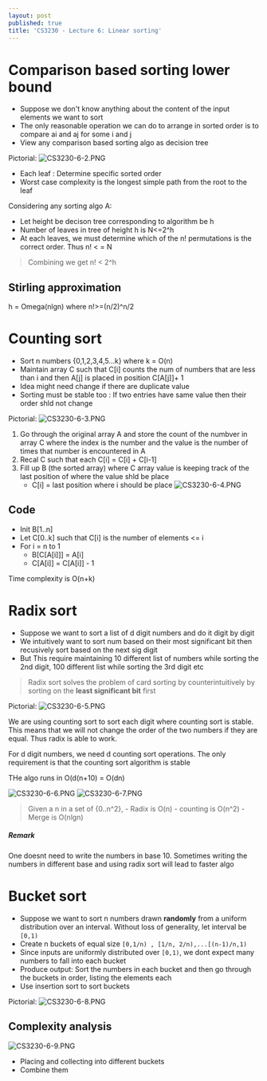 ```yaml
---
layout: post
published: true
title: 'CS3230 - Lecture 6: Linear sorting'
---
```

# Comparison based sorting lower bound 
- Suppose we don't know anything about the content of the input elements we want to sort
- The only reasonable operation we can do to arrange in sorted order is to compare ai and aj for some i and j
- View any comparison based sorting algo as decision tree

Pictorial:
![CS3230-6-2.PNG]({{site.baseurl}}/img/CS3230-6-2.PNG)

- Each leaf : Determine specific sorted order
- Worst case complexity is the longest simple path from the root to the leaf

Considering any sorting algo A:
- Let height be decison tree corresponding to algorithm be h
- Number of leaves in tree of height h is N<=2^h
- At each leaves, we must determine which of the n! permutations is the correct order. Thus n! < = N

> Combining we get n! < 2^h


## Stirling approximation
h = Omega(nlgn) where n!>=(n/2)^n/2


# Counting sort
- Sort n numbers {0,1,2,3,4,5...k} where k = O(n)
- Maintain array C such that C[i] counts the num of numbers that are less than i and then A[j] is placed in position C[A[j]]+ 1
- Idea might need change if there are duplicate value
- Sorting must be stable too : If two entries have same value then their order shld not change

Pictorial:
![CS3230-6-3.PNG]({{site.baseurl}}/img/CS3230-6-3.PNG)

1. Go through the original array A and store the count of the numbver in array C where the index is the number and the value is the number of times that number is encountered in A
2. Recal C such that each C[i] = C[i] + C[i-1]
3. Fill up B (the sorted array) where C array value is keeping track of the last position of where the value shld be place
	- C[i] = last position where i should be place
![CS3230-6-4.PNG]({{site.baseurl}}/img/CS3230-6-4.PNG)


## Code
- Init B[1..n]
- Let C[0..k] such that C[i] is the number of elements <= i
- For i = n to 1
	- B[C[A[i]]] = A[i]
    - C[A[i]] = C[A[i]] - 1


Time complexity is O(n+k)


# Radix sort
- Suppose we want to sort a list of d digit numbers and do it digit by digit
- We intuitively want to sort num based on their most significant bit then recusively sort based on the next sig digit
- But This require maintaining 10 different list of numbers while sorting the 2nd digit, 100 different list while sorting the 3rd digit etc

> Radix sort solves the problem of card sorting by counterintuitively by sorting on the **least significant bit** first


Pictorial:
![CS3230-6-5.PNG]({{site.baseurl}}/img/CS3230-6-5.PNG)

We are using counting sort to sort each digit where counting sort is stable. This means that we will not change the order of the two numbers if they are equal. Thus radix is able to work.


For d digit numbers, we need d counting sort operations. The only requirement is that the counting sort algorithm is stable

THe algo runs in O(d(n+10) = O(dn)

![CS3230-6-6.PNG]({{site.baseurl}}/img/CS3230-6-6.PNG)
![CS3230-6-7.PNG]({{site.baseurl}}/img/CS3230-6-7.PNG)

> Given a n in a set of {0..n^2}, 
	- Radix is O(n)
    - counting is O(n^2)
    - Merge is O(nlgn)
    


##### Remark
One doesnt need to write the numbers in base 10. Sometimes writing the numbers in different base and using radix sort will lead to faster algo


# Bucket sort
- Suppose we want to sort n numbers drawn **randomly** from a uniform distribution over an interval. Without loss of generality, let interval be `[0,1)`
- Create n buckets of equal size `[0,1/n) , [1/n, 2/n),...[(n-1)/n,1)`
- Since inputs are uniformly distributed over `[0,1)`, we dont expect many numbers to fall into each bucket
- Produce output: Sort the numbers in each bucket and then go through the buckets in order, listing the elements each
- Use insertion sort to sort buckets

Pictorial:
![CS3230-6-8.PNG]({{site.baseurl}}/img/CS3230-6-8.PNG)


## Complexity analysis
![CS3230-6-9.PNG]({{site.baseurl}}/img/CS3230-6-9.PNG)

- Placing and collecting into different buckets
- Combine them
